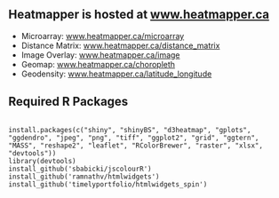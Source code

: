 ## Heatmapper is hosted at www.heatmapper.ca
* Microarray: www.heatmapper.ca/microarray
* Distance Matrix: www.heatmapper.ca/distance_matrix
* Image Overlay: www.heatmapper.ca/image
* Geomap: www.heatmapper.ca/choropleth
* Geodensity: www.heatmapper.ca/latitude_longitude

## Required R Packages
<pre><code>
install.packages(c("shiny", "shinyBS", "d3heatmap", "gplots", "ggdendro", "jpeg", "png", "tiff", "ggplot2", "grid", "ggtern", "MASS", "reshape2", "leaflet", "RColorBrewer", "raster", "xlsx", "devtools"))
library(devtools)
install_github('sbabicki/jscolourR')
install_github('ramnathv/htmlwidgets')
install_github('timelyportfolio/htmlwidgets_spin')
</code></pre>


